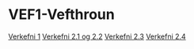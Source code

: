 # VEF1-Vefthroun
[Verkefni 1](https://d4nni.github.io/verkefni1/)
[Verkefni 2.1 og 2.2](https://d4nni.github.io/verkefni2/verkefni-2.1_2.2/)
[Verkefni 2.3](https://d4nni.github.io/verkefni2/verkefni-23/)
[Verkefni 2.4](https://d4nni.github.io/verkefni2/verkefni-24/)
